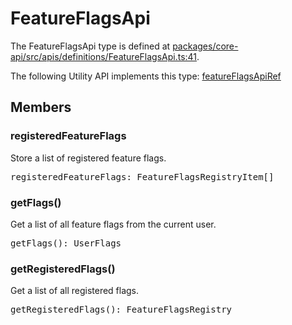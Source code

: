 # FeatureFlagsApi

The FeatureFlagsApi type is defined at
[packages/core-api/src/apis/definitions/FeatureFlagsApi.ts:41](https://github.com/spotify/backstage/blob/53a229ea7576b1432835e54e41e0b9526038afa4/packages/core-api/src/apis/definitions/FeatureFlagsApi.ts#L41).

The following Utility API implements this type:
[featureFlagsApiRef](./README.md#featureflags)

## Members

### registeredFeatureFlags

Store a list of registered feature flags.

<pre>
registeredFeatureFlags: FeatureFlagsRegistryItem[]
</pre>

### getFlags()

Get a list of all feature flags from the current user.

<pre>
getFlags(): UserFlags
</pre>

### getRegisteredFlags()

Get a list of all registered flags.

<pre>
getRegisteredFlags(): FeatureFlagsRegistry
</pre>
